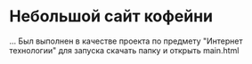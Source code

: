 # Небольшой сайт кофейни 
...
Был выполнен в качестве проекта по предмету "Интернет технологии"
для запуска скачать папку и открыть main.html
